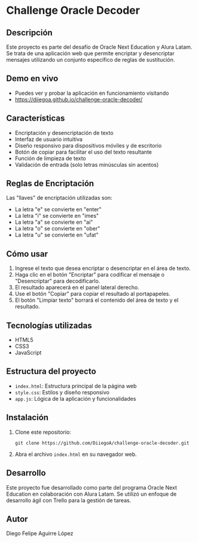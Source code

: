 # Challenge Oracle Decoder

## Descripción
Este proyecto es parte del desafío de Oracle Next Education y Alura Latam. Se trata de una aplicación web que permite encriptar y desencriptar mensajes utilizando un conjunto específico de reglas de sustitución.

## Demo en vivo
- Puedes ver y probar la aplicación en funcionamiento visitando
- https://diiegoa.github.io/challenge-oracle-decoder/
  
## Características
- Encriptación y desencriptación de texto
- Interfaz de usuario intuitiva
- Diseño responsivo para dispositivos móviles y de escritorio
- Botón de copiar para facilitar el uso del texto resultante
- Función de limpieza de texto
- Validación de entrada (solo letras minúsculas sin acentos)

## Reglas de Encriptación
Las "llaves" de encriptación utilizadas son:
- La letra "e" se convierte en "enter"
- La letra "i" se convierte en "imes"
- La letra "a" se convierte en "ai"
- La letra "o" se convierte en "ober"
- La letra "u" se convierte en "ufat"

## Cómo usar
1. Ingrese el texto que desea encriptar o desencriptar en el área de texto.
2. Haga clic en el botón "Encriptar" para codificar el mensaje o "Desencriptar" para decodificarlo.
3. El resultado aparecerá en el panel lateral derecho.
4. Use el botón "Copiar" para copiar el resultado al portapapeles.
5. El botón "Limpiar texto" borrará el contenido del área de texto y el resultado.

## Tecnologías utilizadas
- HTML5
- CSS3
- JavaScript

## Estructura del proyecto
- `index.html`: Estructura principal de la página web
- `style.css`: Estilos y diseño responsivo
- `app.js`: Lógica de la aplicación y funcionalidades

## Instalación
1. Clone este repositorio:
   ```
   git clone https://github.com/DiiegoA/challenge-oracle-decoder.git
   ```
2. Abra el archivo `index.html` en su navegador web.

## Desarrollo
Este proyecto fue desarrollado como parte del programa Oracle Next Education en colaboración con Alura Latam. Se utilizó un enfoque de desarrollo ágil con Trello para la gestión de tareas.

## Autor
Diego Felipe Aguirre López
